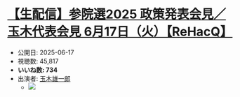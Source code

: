 # [【生配信】参院選2025 政策発表会見／玉木代表会見 6月17日（火）【ReHacQ】](https://www.youtube.com/watch?v=lJHWFlP3s8Y)
-   公開日: 2025-06-17
-   視聴数: 45,817
-   **いいね数: 734**
-   出演者: [玉木雄一郎](/rehacq_fan/people/玉木雄一郎 "wikilink")
    - [![](https://img.youtube.com/vi/lJHWFlP3s8Y/hqdefault.jpg)](https://www.youtube.com/watch?v=lJHWFlP3s8Y)
